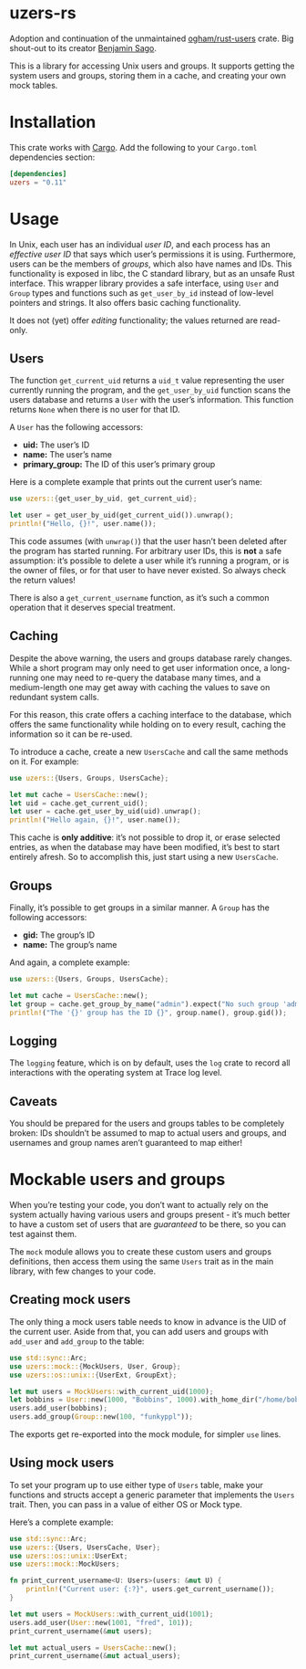 # uzers-rs

<!-- [![uzers on crates.io][crates-badge]][crates-url] [![Minimum Rust Version 1.31.0][rustc-badge]][rustc-url] [![Build status][travis-badge]][travis-url]

[crates-badge]: https://meritbadge.herokuapp.com/users
[crates-url]: https://crates.io/crates/users
[travis-badge]: https://travis-ci.org/ogham/rust-users.svg?branch=master
[travis-url]: https://travis-ci.org/github/ogham/rust-users
[rustc-badge]: https://img.shields.io/badge/rustc-1.31+-lightgray.svg
[rustc-url]: https://blog.rust-lang.org/2018/12/06/Rust-1.31-and-rust-2018.html
-->

Adoption and continuation of the unmaintained [ogham/rust-users](https://github.com/ogham/rust-users) crate.
Big shout-out to its creator [Benjamin Sago](https://github.com/ogham).

This is a library for accessing Unix users and groups.
It supports getting the system users and groups, storing them in a cache, and creating your own mock tables.

<!-- ### [View the Rustdoc](https://docs.rs/uzers) -->


# Installation

This crate works with [Cargo](https://crates.io). Add the following to your `Cargo.toml` dependencies section:

```toml
[dependencies]
uzers = "0.11"
```

<!-- The earliest version of Rust that this crate is tested against is [Rust v1.31.0][rustc-url]. -->


# Usage

In Unix, each user has an individual *user ID*, and each process has an *effective user ID* that says which user’s permissions it is using.
Furthermore, users can be the members of *groups*, which also have names and IDs.
This functionality is exposed in libc, the C standard library, but as an unsafe Rust interface.
This wrapper library provides a safe interface, using `User` and `Group` types and functions such as `get_user_by_id` instead of low-level pointers and strings.
It also offers basic caching functionality.

It does not (yet) offer *editing* functionality; the values returned are read-only.


## Users

The function `get_current_uid` returns a `uid_t` value representing the user currently running the program, and the `get_user_by_uid` function scans the users database and returns a `User` with the user’s information.
This function returns `None` when there is no user for that ID.

A `User` has the following accessors:

- **uid:** The user’s ID
- **name:** The user’s name
- **primary_group:** The ID of this user’s primary group

Here is a complete example that prints out the current user’s name:

```rust
use uzers::{get_user_by_uid, get_current_uid};

let user = get_user_by_uid(get_current_uid()).unwrap();
println!("Hello, {}!", user.name());
```

This code assumes (with `unwrap()`) that the user hasn’t been deleted after the program has started running.
For arbitrary user IDs, this is **not** a safe assumption: it’s possible to delete a user while it’s running a program, or is the owner of files, or for that user to have never existed.
So always check the return values!

There is also a `get_current_username` function, as it’s such a common operation that it deserves special treatment.


## Caching

Despite the above warning, the users and groups database rarely changes.
While a short program may only need to get user information once, a long-running one may need to re-query the database many times, and a medium-length one may get away with caching the values to save on redundant system calls.

For this reason, this crate offers a caching interface to the database, which offers the same functionality while holding on to every result, caching the information so it can be re-used.

To introduce a cache, create a new `UsersCache` and call the same methods on it.
For example:

```rust
use uzers::{Users, Groups, UsersCache};

let mut cache = UsersCache::new();
let uid = cache.get_current_uid();
let user = cache.get_user_by_uid(uid).unwrap();
println!("Hello again, {}!", user.name());
```

This cache is **only additive**: it’s not possible to drop it, or erase selected entries, as when the database may have been modified, it’s best to start entirely afresh.
So to accomplish this, just start using a new `UsersCache`.


## Groups

Finally, it’s possible to get groups in a similar manner.
A `Group` has the following accessors:

- **gid:** The group’s ID
- **name:** The group’s name

And again, a complete example:

```rust
use uzers::{Users, Groups, UsersCache};

let mut cache = UsersCache::new();
let group = cache.get_group_by_name("admin").expect("No such group 'admin'!");
println!("The '{}' group has the ID {}", group.name(), group.gid());
```


## Logging

The `logging` feature, which is on by default, uses the `log` crate to record all interactions with the operating system at Trace log level.


## Caveats

You should be prepared for the users and groups tables to be completely broken: IDs shouldn’t be assumed to map to actual users and groups, and usernames and group names aren’t guaranteed to map either!


# Mockable users and groups

When you’re testing your code, you don’t want to actually rely on the system actually having various users and groups present - it’s much better to have a custom set of users that are *guaranteed* to be there, so you can test against them.

The `mock` module allows you to create these custom users and groups definitions, then access them using the same `Users` trait as in the main library, with few changes to your code.


## Creating mock users

The only thing a mock users table needs to know in advance is the UID of the current user.
Aside from that, you can add users and groups with `add_user` and `add_group` to the table:

```rust
use std::sync::Arc;
use uzers::mock::{MockUsers, User, Group};
use uzers::os::unix::{UserExt, GroupExt};

let mut users = MockUsers::with_current_uid(1000);
let bobbins = User::new(1000, "Bobbins", 1000).with_home_dir("/home/bobbins");
users.add_user(bobbins);
users.add_group(Group::new(100, "funkyppl"));
```

The exports get re-exported into the mock module, for simpler `use` lines.


## Using mock users

To set your program up to use either type of `Users` table, make your functions and structs accept a generic parameter that implements the `Users` trait.
Then, you can pass in a value of either OS or Mock type.

Here’s a complete example:

```rust
use std::sync::Arc;
use uzers::{Users, UsersCache, User};
use uzers::os::unix::UserExt;
use uzers::mock::MockUsers;

fn print_current_username<U: Users>(users: &mut U) {
    println!("Current user: {:?}", users.get_current_username());
}

let mut users = MockUsers::with_current_uid(1001);
users.add_user(User::new(1001, "fred", 101));
print_current_username(&mut users);

let mut actual_users = UsersCache::new();
print_current_username(&mut actual_users);
```

